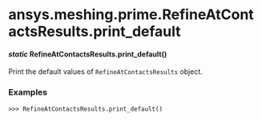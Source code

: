 # ansys.meshing.prime.RefineAtContactsResults.print_default

<a id="ansys.meshing.prime.RefineAtContactsResults.print_default"></a>

#### *static* RefineAtContactsResults.print_default()

Print the default values of `RefineAtContactsResults` object.

### Examples

```pycon
>>> RefineAtContactsResults.print_default()
```

<!-- !! processed by numpydoc !! -->
